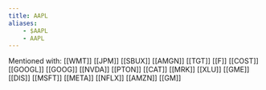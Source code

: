 ```yaml
---
title: AAPL
aliases:
    - $AAPL
    - AAPL
---
```


Mentioned with:
[[WMT]]
[[JPM]]
[[SBUX]]
[[AMGN]]
[[TGT]]
[[F]]
[[COST]]
[[GOOGL]]
[[GOOG]]
[[NVDA]]
[[PTON]]
[[CAT]]
[[MRK]]
[[XLU]]
[[GME]]
[[DIS]]
[[MSFT]]
[[META]]
[[NFLX]]
[[AMZN]]
[[GM]]

